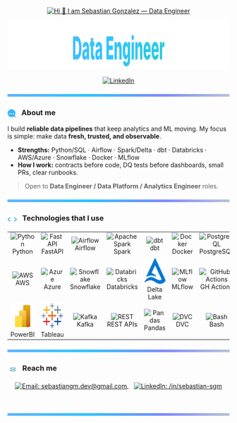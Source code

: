 <!-- ========= HEADER ========== -->

<!-- clean gradient divider -->


<!-- typing header -->
<p align="center">
  <a href="https://github.com/sebastian-gm">
    <img
      src="https://readme-typing-svg.demolab.com?font=Fira+Code&size=40&duration=3000&pause=1000&color=F7F7F7&center=true&vCenter=true&repeat=true&width=720&lines=Hi+%F0%9F%91%8B+I+am+Sebastian"
      alt="Hi 👋 I am Sebastian Gonzalez — Data Engineer"
    />
  </a>
</p>

<!-- BIG gradient title -->
<p align="center">
  <img src="./assets/banners/subtitle.svg" alt="Data Engineer" width="100%" height="110">
</p>



<p align="center">
  <a href="https://www.linkedin.com/in/sebastian-sgm/"><img alt="LinkedIn" src="https://img.shields.io/badge/LinkedIn-sebastian--sgm-0A66C2?logo=linkedin&logoColor=white"></a>
</p>

<p align="center">
  <img src="./assets/dividers/gradient-line2.svg" width="100%" height="6" alt="" />
</p>

<!-- ========= ABOUT ========== -->

<h3>
  <img src="assets/gifs/about.gif" width="20" height="20" style="vertical-align:-6px; margin-right:8px;" alt="about animation"/>
  About me
</h3>

I build **reliable data pipelines** that keep analytics and ML moving. My focus is simple: make data **fresh, trusted, and observable**.

- **Strengths:** Python/SQL · Airflow · Spark/Delta · dbt · Databricks · AWS/Azure · Snowflake · Docker · MLflow  
- **How I work:** contracts before code, DQ tests before dashboards, small PRs, clear runbooks.



> Open to **Data Engineer / Data Platform / Analytics Engineer** roles.

<!-- divider -->
<p align="center">
  <img src="./assets/dividers/gradient-line2.svg" width="100%" height="6" alt="" />
</p>



<!-- ========= TECH STACK ========== -->

<h3>
  <img src="assets/gifs/code.gif" width="22" height="22" style="vertical-align:-8px; margin-right:8px;" alt="code animation"/>
  Technologies that I use
</h3>

<table align="center">
  <tr>
    <td align="center" width="96"><img src="https://skillicons.dev/icons?i=py" width="60" height="60" alt="Python"/><br>Python</td>
    <td align="center" width="96"><img src="https://skillicons.dev/icons?i=fastapi" width="60" height="60" alt="FastAPI"/><br>FastAPI</td>
    <td align="center" width="96"><img src="https://cdn.simpleicons.org/apacheairflow/017CEE" width="60" height="60" alt="Airflow"/><br>Airflow</td>
    <td align="center" width="96"><img src="https://cdn.simpleicons.org/apachespark/E25A1C" width="60" height="60" alt="Apache Spark"/><br>Spark</td>
    <td align="center" width="96"><img src="https://cdn.simpleicons.org/dbt/FF694B" width="60" height="60" alt="dbt"/><br>dbt</td>
    <td align="center" width="96"><img src="https://skillicons.dev/icons?i=docker" width="60" height="60" alt="Docker"/><br>Docker</td>
    <td align="center" width="96"><img src="https://skillicons.dev/icons?i=postgresql" width="60" height="60" alt="PostgreSQL"/><br>PostgreSQL</td>
    <td align="center" width="96"><img src="https://skillicons.dev/icons?i=mysql" width="60" height="60" alt="MySQL"/><br>MySQL</td>
    <td align="center" width="96"><img src="https://skillicons.dev/icons?i=mongodb" width="60" height="60" alt="MongoDB"/><br>MongoDB</td>
  </tr>
  <tr>
    <td align="center" width="96"><img src="https://skillicons.dev/icons?i=aws" width="60" height="60" alt="AWS"/><br>AWS</td>
    <td align="center" width="96"><img src="https://skillicons.dev/icons?i=azure" width="60" height="60" alt="Azure"/><br>Azure</td>
    <td align="center" width="96"><img src="https://cdn.simpleicons.org/snowflake/29B5E8" width="60" height="60" alt="Snowflake"/><br>Snowflake</td>
    <td align="center" width="96"><img src="https://vectorlogo.zone/logos/databricks/databricks-icon.svg" width="60" height="60" alt="Databricks"/><br>Databricks</td>
    <td align="center" width="96">
      <img src="assets/icons/delta-lake.svg" width="60" height="60" alt="Delta Lake"/>
      <br>Delta Lake
    </td>
    <td align="center" width="96"><img src="https://cdn.simpleicons.org/mlflow/0194FE" width="60" height="60" alt="MLflow"/><br>MLflow</td>
    <td align="center" width="96"><img src="https://skillicons.dev/icons?i=githubactions" width="60" height="60" alt="GitHub Actions"/><br>GH Actions</td>
    <td align="center" width="96"><img src="https://skillicons.dev/icons?i=git" width="60" height="60" alt="Git"/><br>Git</td>
    <td align="center" width="96"><img src="https://skillicons.dev/icons?i=linux" width="60" height="60" alt="Linux"/><br>Linux</td>
  </tr>
  <tr>
    <td align="center" width="96">
      <img src="./assets/icons/power-bi.svg" width="60" height="60" alt="Power BI"/>
      <br>PowerBI
    </td>
    <td align="center" width="96">
      <img src="./assets/icons/tableau.svg" width="60" height="60" alt="Tableau"/>
      <br>Tableau
    </td>
    <td align="center" width="96"><img src="https://skillicons.dev/icons?i=kafka" width="60" height="60" alt="Kafka"/><br>Kafka</td>
    <td align="center" width="96"><img src="https://techstack-generator.vercel.app/restapi-icon.svg" width="60" height="60" alt="REST"/><br>REST APIs</td>
    <td align="center" width="96"><img src="https://cdn.simpleicons.org/pandas/150458" width="60" height="60" alt="Pandas"/><br>Pandas</td>
    <td align="center" width="96"><img src="https://cdn.simpleicons.org/dvc/945DD6" width="60" height="60" alt="DVC"/><br>DVC</td>
    <td align="center" width="96"><img src="https://skillicons.dev/icons?i=bash" width="60" height="60" alt="Bash"/><br>Bash</td>
    <td align="center" width="96">
      <img src="./assets/icons/dagshub.svg" width="60" height="60" alt="DagsHub"/>
      <br>DagsHub
    </td>
    <td align="center" width="96"><img src="https://skillicons.dev/icons?i=vscode" width="60" height="60" alt="VSCode"/><br>VSCode</td>
  </tr>
</table>



<!-- ========= CONTACT ========== -->


<p align="center">
  <img src="./assets/dividers/gradient-line2.svg" width="100%" height="6" alt="" />
</p>


<h3>
  <img src="assets/gifs/mail.gif" width="22" height="22" style="vertical-align:-8px; margin-right:8px;" alt="Reach me animation"/>
  Reach me
</h3>

<p align="center">
  <a href="mailto:sebastiangm.dev@gmail.com" target="_blank">
    <img align="center"
         alt="Email: sebastiangm.dev@gmail.com"
         src="https://img.shields.io/badge/Email-sebastiangm.dev%40gmail.com-EA4335?style=for-the-badge&logo=gmail&logoColor=white&labelColor=1F2937" />
  </a>
  &nbsp;&nbsp;
  <a href="https://www.linkedin.com/in/sebastian-sgm/" target="_blank">
    <img align="center"
         alt="LinkedIn: /in/sebastian-sgm"
         src="https://ziadoua.github.io/m3-Markdown-Badges/badges/LinkedIn/linkedin2.svg" />
  </a>
</p>



<p align="center">
  <svg width="100%" height="6" viewBox="0 0 1200 6" xmlns="http://www.w3.org/2000/svg">
    <rect width="1200" height="6" rx="3" fill="url(#contact-line)"/>
  </svg>
</p>


<p align="center">
  <img src="./assets/dividers/gradient-line2.svg" width="100%" height="6" alt="" />
</p>

<!-- ========= END ========== -->
